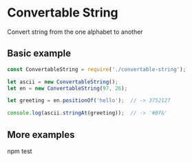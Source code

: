 # Convertable String

Convert string from the one alphabet to another

## Basic example

```js
const ConvertableString = require('./convertable-string');

let ascii = new ConvertableString();
let en = new ConvertableString(97, 26);

let greeting = en.positionOf('hello');  // -> 3752127

console.log(ascii.stringAt(greeting));  // -> '#Bf&'
```

## More examples

  npm test
